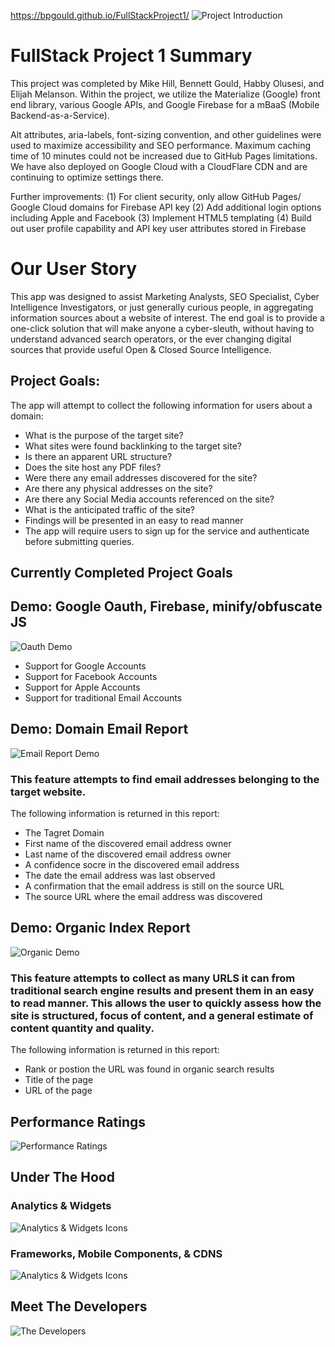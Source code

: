 https://bpgould.github.io/FullStackProject1/
![Project Introduction](https://drive.google.com/uc?export=view&id=1thKefse128GvfnZZn8laUCuAf_7h_Tqn)

# FullStack Project 1 Summary
This project was completed by Mike Hill, Bennett Gould, Habby Olusesi, and Elijah Melanson. Within the project, we utilize the Materialize (Google) front end library, various Google APIs, and Google Firebase for a mBaaS (Mobile Backend-as-a-Service).

Alt attributes, aria-labels, font-sizing convention, and other guidelines were used to maximize accessibility and SEO performance. Maximum caching time of 10 minutes could not be increased due to GitHub Pages limitations. We have also deployed on Google Cloud with a CloudFlare CDN and are continuing to optimize settings there.

Further improvements:
(1) For client security, only allow GitHub Pages/ Google Cloud domains for Firebase API key
(2) Add additional login options including Apple and Facebook
(3) Implement HTML5 templating 
(4) Build out user profile capability and API key user attributes stored in Firebase

# Our User Story
This app was designed to assist Marketing Analysts, SEO Specialist, Cyber Intelligence Investigators, or just generally curious people, in aggregating information sources about a website of interest.  The end goal is to provide a one-click solution that will make anyone a cyber-sleuth, without having to understand advanced search operators, or the ever changing digital sources that provide useful Open & Closed Source Intelligence.

## Project Goals:
The app will attempt to collect the following information for users about a domain: 
 - What is the purpose of the target site?
 - What sites were found backlinking to the target site?
 - Is there an apparent URL structure?
 - Does the site host any PDF files?
 - Were there any email addresses discovered for the site?
 - Are there any physical addresses on the site?
 - Are there any Social Media accounts referenced on the site?
 - What is the anticipated traffic of the site?
 - Findings will be presented in an easy to read manner
 - The app will require users to sign up for the service and authenticate before submitting queries. 

## Currently Completed Project Goals
## Demo: Google Oauth, Firebase, minify/obfuscate JS
![Oauth Demo](https://drive.google.com/uc?export=view&id=1CrR2gFKCqPjZG8lR0n93Yb_bRDN0gf32)

 - Support for Google Accounts
 - Support for Facebook Accounts
 - Support for Apple Accounts
 - Support for traditional Email Accounts

## Demo: Domain Email Report
![Email Report Demo](https://drive.google.com/uc?export=view&id=1J-FutnuqGmil0E9gHZUVRRDWiw67yUQP)

### This feature attempts to find email addresses belonging to the target website. 
The following information is returned in this report:
 - The Tagret Domain
 - First name of the discovered email address owner
 - Last name of the discovered email address owner
 - A confidence socre in the discovered email address
 - The date the email address was last observed
 - A confirmation that the email address is still on the source URL
 - The source URL where the email address was discovered
 
## Demo: Organic Index Report
![Organic Demo](https://drive.google.com/uc?export=view&id=1Uw913IaM9yrIgXKGc5IC7hkCzNf17di9)

### This feature attempts to collect as many URLS it can from traditional search engine results and present them in an easy to read manner.  This allows the user to quickly assess how the site is structured, focus of content, and a general estimate of content quantity and quality.  

The following information is returned in this report:
 - Rank or postion the URL was found in organic search results
 - Title of the page
 - URL of the page

## Performance Ratings
![Performance Ratings](https://drive.google.com/uc?export=view&id=16WdbZr5cmq7hoYTVLQcvG1U7Ngr7qRey)

## Under The Hood
### Analytics & Widgets
![Analytics & Widgets Icons](https://drive.google.com/uc?export=view&id=1A6oWu_-2GOw0tXQ9OnCtDFVnEZNMnf0k)

### Frameworks, Mobile Components, & CDNS
![Analytics & Widgets Icons](https://drive.google.com/uc?export=view&id=1qTj3TYq4K0sS6W43gn8ZQwNSSqiXYVzo)

## Meet The Developers
![The Developers](https://drive.google.com/uc?export=view&id=1-r-cO5gy2XzzWUKIDntCcA8tOjMoT3wj)





